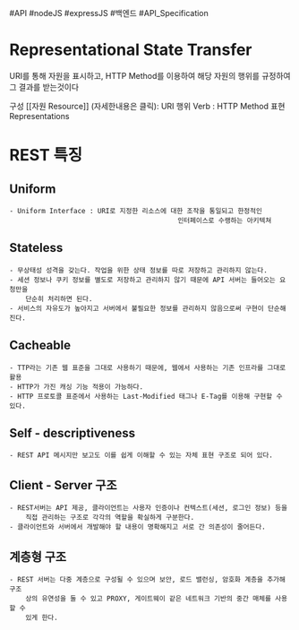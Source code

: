 #API #nodeJS #expressJS #백엔드 #API_Specification 
# Representational State Transfer

URI를 통해 자원을 표시하고, HTTP Method를 이용하여 해당 자원의 행위를 규정하여 
그 결과를 받는것이다 

구성 
[[자원 Resource]] (자세한내용은 클릭):  URI
행위 Verb : HTTP Method
표현 Representations

# REST 특징
## Uniform
	- Uniform Interface : URI로 지정한 리소스에 대한 조작을 통일되고 한정적인 
											  인터페이스로 수랭하는 아키텍쳐

## Stateless
	- 무상태성 성격을 갖는다. 작업을 위한 상태 정보를 따로 저장하고 관리하지 않는다.
	- 세션 정보나 쿠키 정보를 별도로 저장하고 관리하지 않기 때문에 API 서버는 들어오는 요청만을 
	    단순히 처리하면 된다. 
	- 서비스의 자유도가 높아지고 서버에서 불필요한 정보를 관리하지 않음으로써 구현이 단순해진다.

## Cacheable
	- TTP라는 기존 웹 표준을 그대로 사용하기 때문에, 웹에서 사용하는 기존 인프라를 그대로 활용
	- HTTP가 가진 캐싱 기능 적용이 가능하다.
	- HTTP 프로토콜 표준에서 사용하는 Last-Modified 태그나 E-Tag를 이용해 구현할 수 있다.

## Self - descriptiveness
	- REST API 메시지만 보고도 이를 쉽게 이해할 수 있는 자체 표현 구조로 되어 있다.

## Client - Server 구조
	- REST서버는 API 제공, 클라이언트는 사용자 인증이나 컨텍스트(세션, 로그인 정보) 등을 
	    직접 관리하는 구조로 각각의 역할을 확실하게 구분한다.
	- 클라이언트와 서버에서 개발해야 할 내용이 명확해지고 서로 간 의존성이 줄어든다.

## 계층형 구조
	- REST 서버는 다중 계층으로 구성될 수 있으며 보안, 로드 밸런싱, 암호화 계층을 추가해 구조 
	    상의 유연성을 둘 수 있고 PROXY, 게이트웨이 같은 네트워크 기반의 중간 매체를 사용할 수 
	    있게 한다.